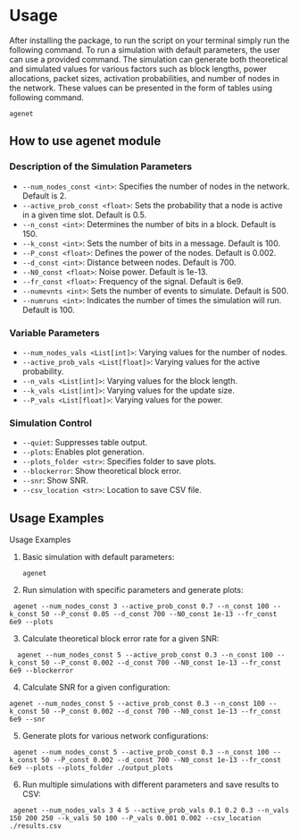 # Usage
After installing the package, to run the script on your terminal simply run the following command.
To run a simulation with default parameters, the user can use a provided command. The simulation can generate both theoretical and simulated values for various factors such as block lengths, power allocations, packet sizes, activation probabilities, and number of nodes in the network. These values can be presented in the form of tables using following command.
```
agenet
```



## How to use agenet module
### Description of the Simulation Parameters

- `--num_nodes_const <int>`: Specifies the number of nodes in the network. Default is 2.
- `--active_prob_const <float>`: Sets the probability that a node is active in a given time slot. Default is 0.5.
- `--n_const <int>`: Determines the number of bits in a block. Default is 150.
- `--k_const <int>`: Sets the number of bits in a message. Default is 100.
- `--P_const <float>`: Defines the power of the nodes. Default is 0.002.
- `--d_const <int>`: Distance between nodes. Default is 700.
- `--N0_const <float>`: Noise power. Default is 1e-13.
- `--fr_const <float>`: Frequency of the signal. Default is 6e9.
- `--numevnts <int>`: Sets the number of events to simulate. Default is 500.
- `--numruns <int>`: Indicates the number of times the simulation will run. Default is 100.

### Variable Parameters
- `--num_nodes_vals <List[int]>`: Varying values for the number of nodes.
- `--active_prob_vals <List[float]>`: Varying values for the active probability.
- `--n_vals <List[int]>`: Varying values for the block length.
- `--k_vals <List[int]>`: Varying values for the update size.
- `--P_vals <List[float]>`: Varying values for the power.

### Simulation Control
- `--quiet`: Suppresses table output.
- `--plots`: Enables plot generation.
- `--plots_folder <str>`: Specifies folder to save plots.
- `--blockerror`: Show theoretical block error.
- `--snr`: Show SNR.
- `--csv_location <str>`: Location to save CSV file.

## Usage Examples
Usage Examples
1. Basic simulation with default parameters:
   ``` 
   agenet 
   ```
2. Run simulation with specific parameters and generate plots:
  ```
   agenet --num_nodes_const 3 --active_prob_const 0.7 --n_const 100 --k_const 50 --P_const 0.05 --d_const 700 --N0_const 1e-13 --fr_const 6e9 --plots
  ```
3. Calculate theoretical block error rate for a given SNR:
   
``` 
  agenet --num_nodes_const 5 --active_prob_const 0.3 --n_const 100 --k_const 50 --P_const 0.002 --d_const 700 --N0_const 1e-13 --fr_const 6e9 --blockerror
 ```
   
4. Calculate SNR for a given configuration:
  
  ``` 
  agenet --num_nodes_const 5 --active_prob_const 0.3 --n_const 100 --k_const 50 --P_const 0.002 --d_const 700 --N0_const 1e-13 --fr_const 6e9 --snr
 ```
5. Generate plots for various network configurations:
  ```
   agenet --num_nodes_const 5 --active_prob_const 0.3 --n_const 100 --k_const 50 --P_const 0.002 --d_const 700 --N0_const 1e-13 --fr_const 6e9 --plots --plots_folder ./output_plots
```
6. Run multiple simulations with different parameters and save results to CSV:
   
  ```
   agenet --num_nodes_vals 3 4 5 --active_prob_vals 0.1 0.2 0.3 --n_vals 150 200 250 --k_vals 50 100 --P_vals 0.001 0.002 --csv_location ./results.csv
  ```